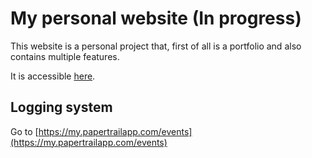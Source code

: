 # My personal website (In progress)

This website is a personal project that, first of all is a portfolio and also contains multiple features.

It is accessible [here](https://portfolio-kuro.koyeb.app/).


## Logging system 

Go to [https://my.papertrailapp.com/events](https://my.papertrailapp.com/events)
